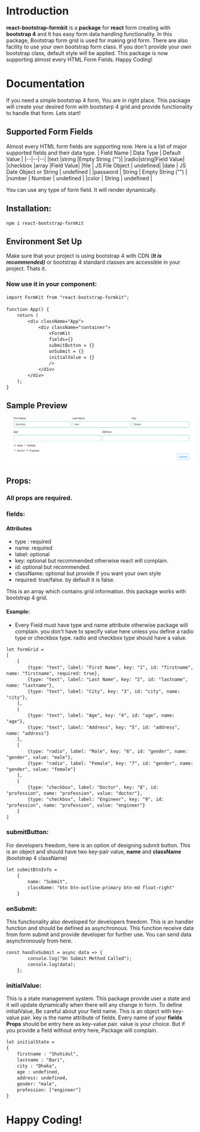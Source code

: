 # Introduction
**react-bootstrap-formkit** is a **package** for **react** form creating with **bootstrap 4** and It has  easy form data handling functionality. In this package, Bootstrap form grid is used for making grid form. There are also facility to use your own bootstrap form class. If you don't provide your own bootstrap class, default style will be applied. This package is now supporting almost every HTML Form Fields. Happy Coding!

# Documentation
If you need a simple bootstrap 4 form, You are in right place. This package will create your desired form with bootstarp 4 grid and provide functionality to handle that form. Lets start!

## Supported Form Fields
Almost every HTML form fields are supporting now. Here is a list of major supported fields and their data type.
| Field Name | Data Type | Default Value  |
|--|--|--|
|text  |string  |Empty String ("")|
|radio|string|Field Value|
|checkbox  |array  |Field Value|
|file  | JS File Object | undefined|
|date  | JS Date Object or String | undefined |
|password  | String  | Empty String ("")  |
|number  | Number | undefined  |
|color  | String  | undefined  |

You can use any type of form field. It will render dynamically.

## Installation:
```
npm i react-bootstrap-formkit
```
## Environment Set Up
Make sure that your project is using bootstrap 4 with CDN (***It is recommended)*** or bootstrap 4 standard classes are accessible in your project. Thats it. 

### Now use it in your component:
```
import FormKit from "react-bootstrap-formkit";

function App() {
	return (
		<div className="App">
			<div className="container">
				<FormKit
				fields={}
				submitButton = {}
				onSubmit = {}
				initialValue = {}
				/>
			</div>
		</div>
	);
}
```

## Sample Preview
![](./content/formkit.png)
## Props:

### All props are required.

### fields:
#### Attributes
 - type : required
 - name: required
 - label: optional
 - key: optional but recommended otherwise react will complain.
 - id: optional but recommended.
 - className: optional but provide if you want your own style
 - required: true/false. by default it is false. 

This is an array which contains grid information. this package works with bootstrap 4 grid.

#### Example: 

 - Every Field must have type and name attribute otherwise package will complain. you don't have to specify value here unless you define a radio type or checkbox type. radio and checkbox type should have a value.

```
let formGrid =
[
	[
		{type: "text", label: "First Name", key: "1", id: "firstname", name: "firstname", required: true},
		{type: "text", label: "Last Name", key: "2", id: "lastname", name: "lastname"},
		{type: "text", label: "City", key: "3", id: "city", name: "city"},
	],
	[
		{type: "text", label: "Age", key: "4", id: "age", name: "age"},
		{type: "text", label: "Address", key: "5", id: "address", name: "address"}
	],
	[
		{type: "radio", label: "Male", key: "6", id: "gender", name: "gender", value: "male"},
		{type: "radio", label: "Female", key: "7", id: "gender", name: "gender", value: "female"}
	],
	[
		{type: "checkbox", label: "Doctor", key: "8", id: "profession", name: "profession", value: "doctor"},
		{type: "checkbox", label: "Engineer", key: "9", id: "profession", name: "profession", value: "engineer"}
	]
]
```
### submitButton:

For developers freedom, here is an option of designing submit button. This is an object and should have two key-pair value, **name** and **className** (bootstrap 4 className)

```
let submitBtnInfo =
	{
		name: "Submit",
		className: "btn btn-outline-primary btn-md float-right"
	}

```
### onSubmit:
This functionality also developed for developers freedom. This is an handler function and should be defined as asynchronous. This function receive data from form submit and provide developer for further use. You can send data asynchronously from here.
```
const handleSubmit = async data => {
		console.log("On Submit Method Called");
		console.log(data);
	};

```

### initialValue:
This is a state management system. This package provide user a state and it will update dynamically when there will any change in form. To define initialValue, Be careful about your field name. This is an object with key-value pair. key is the name attribute of fields. Every name of your **fields Props** should be entry here as key-value pair. value is your choice. But if you provide a field without entry here, Package will complain.
```
let initialState =
{
	firstname : "Shohidul",
	lastname : "Bari",
	city : "Dhaka",
	age : undefined,
	address: undefined,
	gender: "male",
	profession: ["engineer"]
}
```

# Happy Coding!
